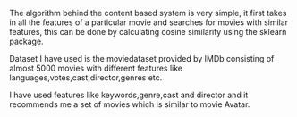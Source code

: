 The algorithm behind the content based system is very simple, it first takes in all the features of a particular movie 
and searches for movies with similar features, this can be done by calculating cosine similarity using the sklearn package.

Dataset I have used is the moviedataset provided by IMDb consisting of almost 5000 movies with different features like languages,votes,cast,director,genres etc.

I have used features like keywords,genre,cast and director and it recommends me a set of movies which is similar to movie Avatar.
